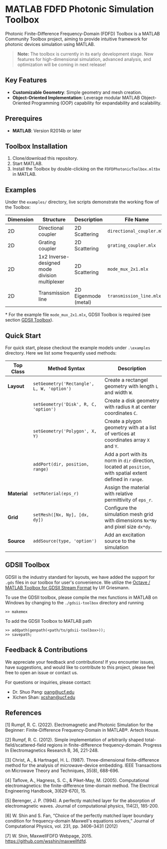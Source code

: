 # MATLAB FDFD Photonic Simulation Toolbox
Photonic Finite-Difference Frequency-Domain (FDFD) Toolbox is a MATLAB Community Toolbox project, aiming 
to provide intuitive framework for photonic devices simulation using MATLAB.

> **Note:** The toolbox is currently in its early development stage. New features for high-dimensional 
simulation, advanced analysis, and optimization will be coming in next release!

## Key Features
- **Customizable Geometry**: Simple geometry and mesh creation.
- **Object-Oriented Implementation**: Leverage modular MATLAB Object-Oriented Programming (OOP) capability
for expandability and scalability.

## Prerequires
- **MATLAB**: Version R2014b or later

## Toolbox Installation
1. Clone/download this repository.
2. Start MATLAB.
3. Install the Toolbox by double-clicking on the `FDFDPhotonicToolbox.mltbx` in MATLAB.

## Examples 
Under the `examples/` directory, live scripts demonstrate the working flow of the Toolbox:

| Dimension | Structure | Description | File Name | 
|---|---|---|---|
| 2D | Directional coupler | 2D Scattering | `directional_coupler.mlx` |
| 2D | Grating coupler |2D Scattering | `grating_coupler.mlx` |
| 2D | 1x2 Inverse-designed mode division multiplexer |2D Scattering | `mode_mux_2x1.mlx` |
| 2D | Transmission line | 2D Eigenmode (metal) | `transmission_line.mlx` |

\* For the example file `mode_mux_2x1.mlx`, GDSII Toolbox is required (see section [GDSII Toolbox](#gdsii-toolbox)).



## Quick Start  
For quick start, please checkout the example models under `.\examples` directory. Here we list some frequently used methods:

| Top Class  | Method Syntax                                   | Description |
|------------|----------------------------------------------|-------------|
| **Layout** | `setGeometry('Rectangle', L, W, 'option')` | Create a rectangel geometry with length `L` and width `W`. |
|            | `setGeometry('Disk', R, C, 'option')`      | Create a disk geometry with radius `R` at center coordinates `C`. |
|            | `setGeometry('Polygon', X, Y)`            | Create a plygon geometry with at a list of vertices at coordinates array `X` and `Y`. |
|            | `addPort(dir, position, range)`          | Add a port with its norm in `dir` direction, located at `position`, with spatial extent defined in `range`. |
| **Material** | `setMaterial(eps_r)`                      | Assign the material with relative permittivity of `eps_r`. |
| **Grid**     | `setMesh([Nx, Ny], [dx, dy])`            | Configure the simulation mesh grid with dimensions `Nx*Ny` and pixel size `dx*dy`. |
| **Source**   | `addSource(type, 'option')`             | Add an excitation source to the simulation  |



## GDSII Toolbox
GDSII is the industry standard for layouts, we have added the support for `.gds` files in our toolbox for user's convenience. 
We utilize the [Octave / MATLAB Toolbox for GDSII Stream Format](https://github.com/ulfgri/gdsii-toolbox) by Ulf Griesmann.

 To use the GDSII toolbox, please compile the mex functions in MATLAB on Windows by changing to the `./gdsii-toolbox` directory and running

```
>> makemex
```
To add the GDSII Toolbox to MATLAB path
```
>> addpath(genpath(<path/to/gdsii-toolbox>));
>> savepath;
```

## Feedback & Contributions
We appreciate your feedback and contributions! If you encounter issues, have suggestions, and would 
like to contribute to this project, please feel free to open an issue or contact us.

For questions or inquiries, please contact:
- Dr. Shuo Pang: pang@ucf.edu
- Xichen Shan: xcshan@ucf.edu


## References
[1] Rumpf, R. C. (2022). 
Electromagnetic and Photonic Simulation for the Beginner: Finite-Difference Frequency-Domain in MATLAB®. Artech House.

[2] Rumpf, R. C. (2012). 
Simple implementation of arbitrarily shaped total-field/scattered-field regions in finite-difference frequency-domain. Progress In Electromagnetics Research B, 36, 221-248.

[3] Christ, A., & Hartnagel, H. L. (1987). Three-dimensional finite-difference method for the analysis of microwave-device embedding.
 IEEE Transactions on Microwave Theory and Techniques, 35(8), 688-696.

[4] Taflove, A., Hagness, S. C., & Piket-May, M. (2005). Computational electromagnetics: the finite-difference time-domain method. The Electrical Engineering Handbook, 3(629-670), 15.

[5] Berenger, J. P. (1994). A perfectly matched layer for the absorption of electromagnetic waves. Journal of computational physics, 114(2), 185-200.

[6] W. Shin and S. Fan, “Choice of the perfectly matched layer boundary condition for frequency-domain Maxwell's equations solvers,” 
Journal of Computational Physics, vol. 231, pp. 3406–3431 (2012)

[7] W. Shin, MaxwellFDFD Webpage, 2015. https://github.com/wsshin/maxwellfdfd.